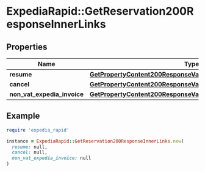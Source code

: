 # ExpediaRapid::GetReservation200ResponseInnerLinks

## Properties

| Name | Type | Description | Notes |
| ---- | ---- | ----------- | ----- |
| **resume** | [**GetPropertyContent200ResponseValueAddressLocalizedLinksValue**](GetPropertyContent200ResponseValueAddressLocalizedLinksValue.md) |  | [optional] |
| **cancel** | [**GetPropertyContent200ResponseValueAddressLocalizedLinksValue**](GetPropertyContent200ResponseValueAddressLocalizedLinksValue.md) |  | [optional] |
| **non_vat_expedia_invoice** | [**GetPropertyContent200ResponseValueAddressLocalizedLinksValue**](GetPropertyContent200ResponseValueAddressLocalizedLinksValue.md) |  | [optional] |

## Example

```ruby
require 'expedia_rapid'

instance = ExpediaRapid::GetReservation200ResponseInnerLinks.new(
  resume: null,
  cancel: null,
  non_vat_expedia_invoice: null
)
```

